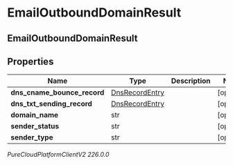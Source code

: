 # EmailOutboundDomainResult

## EmailOutboundDomainResult

## Properties

|Name | Type | Description | Notes|
|------------ | ------------- | ------------- | -------------|
| **dns_cname_bounce_record** | [DnsRecordEntry](DnsRecordEntry) |  | [optional] |
| **dns_txt_sending_record** | [DnsRecordEntry](DnsRecordEntry) |  | [optional] |
| **domain_name** | str |  | [optional] |
| **sender_status** | str |  | [optional] |
| **sender_type** | str |  | [optional] |



_PureCloudPlatformClientV2 226.0.0_
